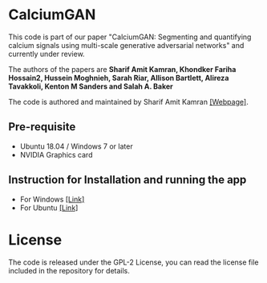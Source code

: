 # CalciumGAN

This code is part of our paper "CalciumGAN: Segmenting and quantifying calcium signals using multi-scale generative adversarial networks" and currently under review.

The authors of the papers are <b>Sharif Amit Kamran, Khondker Fariha Hossain2, Hussein Moghnieh, Sarah Riar, Allison Bartlett, Alireza Tavakkoli, Kenton M Sanders and Salah A. Baker</b>

The code is authored and maintained by Sharif Amit Kamran [[Webpage]](https://www.sharifamit.com/).

## Pre-requisite
- Ubuntu 18.04 / Windows 7 or later
- NVIDIA Graphics card


## Instruction for Installation and running the app  
- For Windows [[Link]](https://github.com/SharifAmit/CalciumGAN/blob/main/Windows_Installation_Guide.md)
- For Ubuntu [[Link]](https://github.com/SharifAmit/CalciumGAN/blob/main/Ubuntu_Instllation_Guide.md)

# License

The code is released under the GPL-2 License, you can read the license file included in the repository for details.
